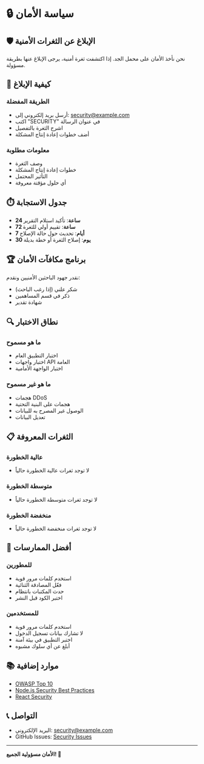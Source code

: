 # 🔒 سياسة الأمان

## 🛡️ الإبلاغ عن الثغرات الأمنية

نحن نأخذ الأمان على محمل الجد. إذا اكتشفت ثغرة أمنية، يرجى الإبلاغ عنها بطريقة مسؤولة.

## 📧 كيفية الإبلاغ

### الطريقة المفضلة
- أرسل بريد إلكتروني إلى: security@example.com
- اكتب "SECURITY" في عنوان الرسالة
- اشرح الثغرة بالتفصيل
- أضف خطوات إعادة إنتاج المشكلة

### معلومات مطلوبة
- وصف الثغرة
- خطوات إعادة إنتاج المشكلة
- التأثير المحتمل
- أي حلول مؤقتة معروفة

## ⏱️ جدول الاستجابة

- **24 ساعة**: تأكيد استلام التقرير
- **72 ساعة**: تقييم أولي للثغرة
- **7 أيام**: تحديث حول حالة الإصلاح
- **30 يوم**: إصلاح الثغرة أو خطة بديلة

## 🏆 برنامج مكافآت الأمان

نقدر جهود الباحثين الأمنيين ونقدم:
- شكر علني (إذا رغب الباحث)
- ذكر في قسم المساهمين
- شهادة تقدير

## 🔍 نطاق الاختبار

### ما هو مسموح
- اختبار التطبيق العام
- اختبار واجهات API العامة
- اختبار الواجهة الأمامية

### ما هو غير مسموح
- هجمات DDoS
- هجمات على البنية التحتية
- الوصول غير المصرح به للبيانات
- تعديل البيانات

## 📋 الثغرات المعروفة

### عالية الخطورة
- لا توجد ثغرات عالية الخطورة حالياً

### متوسطة الخطورة
- لا توجد ثغرات متوسطة الخطورة حالياً

### منخفضة الخطورة
- لا توجد ثغرات منخفضة الخطورة حالياً

## 🔧 أفضل الممارسات

### للمطورين
- استخدم كلمات مرور قوية
- فعّل المصادقة الثنائية
- حدث المكتبات بانتظام
- اختبر الكود قبل النشر

### للمستخدمين
- استخدم كلمات مرور قوية
- لا تشارك بيانات تسجيل الدخول
- اختبر التطبيق في بيئة آمنة
- أبلغ عن أي سلوك مشبوه

## 📚 موارد إضافية

- [OWASP Top 10](https://owasp.org/www-project-top-ten/)
- [Node.js Security Best Practices](https://nodejs.org/en/docs/guides/security/)
- [React Security](https://reactjs.org/docs/security.html)

## 📞 التواصل

- البريد الإلكتروني: security@example.com
- GitHub Issues: [Security Issues](https://github.com/your-username/doctor-booking-system/issues?q=is%3Aissue+label%3Asecurity)

---

**الأمان مسؤولية الجميع! 🔐**

